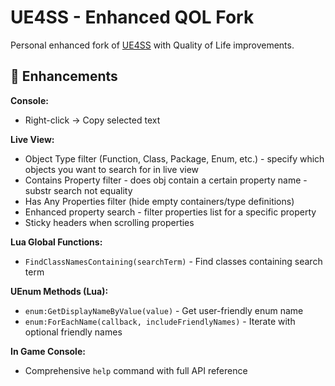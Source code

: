 # UE4SS - Enhanced QOL Fork

Personal enhanced fork of [UE4SS](https://github.com/Re-UE4SS/RE-UE4SS) with Quality of Life improvements.

## 🚀 Enhancements

**Console:**
- Right-click → Copy selected text  

**Live View:**  
- Object Type filter (Function, Class, Package, Enum, etc.) - specify which objects you want to search for in live view 
- Contains Property filter  - does obj contain a certain property name - substr search not equality 
- Has Any Properties filter (hide empty containers/type definitions)
- Enhanced property search - filter properties list for a specific property
- Sticky headers when scrolling properties

**Lua Global Functions:**
- `FindClassNamesContaining(searchTerm)` - Find classes containing search term

**UEnum Methods (Lua):**
- `enum:GetDisplayNameByValue(value)` - Get user-friendly enum name
- `enum:ForEachName(callback, includeFriendlyNames)` - Iterate with optional friendly names

**In Game Console:**
- Comprehensive `help` command with full API reference